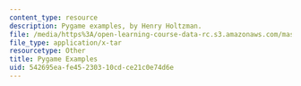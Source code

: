 ```yaml
---
content_type: resource
description: Pygame examples, by Henry Holtzman.
file: /media/https%3A/open-learning-course-data-rc.s3.amazonaws.com/mas-110-fundamentals-of-computational-media-design-fall-2008/542695eafe45230310cdce21c0e74d6e_pygame_examples.tar
file_type: application/x-tar
resourcetype: Other
title: Pygame Examples
uid: 542695ea-fe45-2303-10cd-ce21c0e74d6e
---
```

